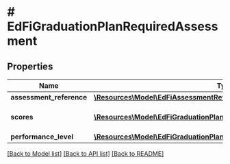 # # EdFiGraduationPlanRequiredAssessment

## Properties

Name | Type | Description | Notes
------------ | ------------- | ------------- | -------------
**assessment_reference** | [**\Resources\Model\EdFiAssessmentReference**](EdFiAssessmentReference.md) |  |
**scores** | [**\Resources\Model\EdFiGraduationPlanRequiredAssessmentScore[]**](EdFiGraduationPlanRequiredAssessmentScore.md) | An unordered collection of graduationPlanRequiredAssessmentScores. Score required to be met or exceeded. | [optional]
**performance_level** | [**\Resources\Model\EdFiGraduationPlanRequiredAssessmentPerformanceLevel**](EdFiGraduationPlanRequiredAssessmentPerformanceLevel.md) |  | [optional]

[[Back to Model list]](../../README.md#models) [[Back to API list]](../../README.md#endpoints) [[Back to README]](../../README.md)
